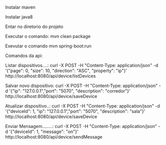 Instalar maven

Instalar java8

Entar no diretorio do projeto

Executar o comando: mvn clean package

Exevutar o comando mvn spring-boot:run

Comandos da api:

Listar dispositivos....: curl -X POST -H "Content-Type: application/json" -d '{"page": 0, "size": 10, "direction": "ASC", "property": "ip"}' http://localhost:8080/api/device/listDevices

Salvar novo dispositivo: curl -X POST -H "Content-Type: application/json" -d '{"ip": "127.0.0.1","port": "5070", "description": "corredor"}' http://localhost:8080/api/device/saveDevice

Atualizar dispositivo..: curl -X POST -H "Content-Type: application/json" -d '{"deviceId": 1, "ip": "127.0.0.1","port": "5070", "description": "sala"}' http://localhost:8080/api/device/saveDevice

Enviar Mensagem........: curl -X POST -H "Content-Type: application/json" -d '{"deviceId": 1, "message": "on"}' http://localhost:8080/api/device/sendMessage
